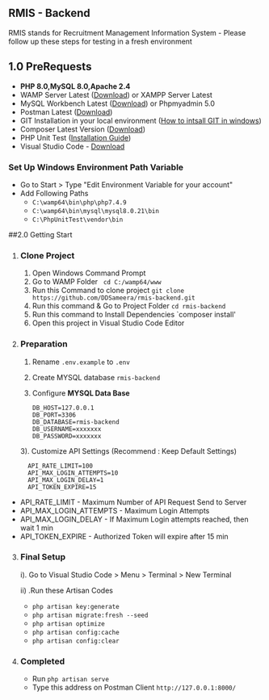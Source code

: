 ## RMIS - Backend

RMIS stands for Recruitment Management Information System - Please follow up these steps  for testing in a fresh environment

## 1.0 PreRequests
- ****PHP 8.0,MySQL 8.0,Apache 2.4****
- WAMP Server Latest ([Download](https://www.wampserver.com/en/))
  or XAMPP Server Latest
- MySQL Workbench Latest ([Download](https://dev.mysql.com/downloads/workbench/)) or Phpmyadmin 5.0
- Postman Latest ([Download](https://www.postman.com/downloads/))
- GIT Installation in your local environment ([How to intsall GIT in windows](https://phoenixnap.com/kb/how-to-install-git-windows))
- Composer Latest Version ([Download](https://getcomposer.org/download/ ))
- PHP Unit Test ([Installation Guide](https://perials.com/installing-phpunit-windows/))
- Visual Studio Code  -  [Download](https://code.visualstudio.com/) 

### Set Up Windows Environment Path Variable
- Go to Start > Type "Edit Environment Variable for your account"
- Add Following Paths 
    - `C:\wamp64\bin\php\php7.4.9`
    - `C:\wamp64\bin\mysql\mysql8.0.21\bin`
    - `C:\PhpUnitTest\vendor\bin`

##2.0 Getting Start

1. ### Clone Project
    1) Open Windows Command Prompt 
    2) Go to WAMP Folder <code> cd  C:/wamp64/www </code>
    3) Run this Command to clone project
       `git clone https://github.com/DDSameera/rmis-backend.git` 
    4) Run this command & Go to Project Folder `cd rmis-backend`
    5) Run this command to Install Dependencies `composer install'
    6) Open this project in Visual Studio Code Editor 
    
          
2. ### Preparation 
    1) Rename <code>.env.example</code> to <code>.env</code>
    2) Create MYSQL database  ``rmis-backend``
    3) Configure **MYSQL Data Base**
      
       ```
       DB_HOST=127.0.0.1
       DB_PORT=3306
       DB_DATABASE=rmis-backend
       DB_USERNAME=xxxxxxx
       DB_PASSWORD=xxxxxxx
       ```
     
    3). Customize API Settings (Recommend : Keep Default Settings)

      ```
        API_RATE_LIMIT=100
        API_MAX_LOGIN_ATTEMPTS=10
        API_MAX_LOGIN_DELAY=1
        API_TOKEN_EXPIRE=15
      ```
<ul>
<li>API_RATE_LIMIT - Maximum Number of API Request Send to Server</li>
<li>API_MAX_LOGIN_ATTEMPTS - Maximum Login Attempts
<li>API_MAX_LOGIN_DELAY - If Maximum Login attempts reached, then wait 1 min</li>
<li>API_TOKEN_EXPIRE - Authorized Token will expire after 15 min</li>
</ul>

3. ### Final Setup
    i). Go to Visual Studio Code > Menu > Terminal > New Terminal
   
   ii) .Run these Artisan Codes

    - `php artisan key:generate`
    - `php artisan migrate:fresh --seed`
    - `php artisan optimize`
    - `php artisan config:cache`
    - `php artisan config:clear`

4. ### Completed
    - Run `php artisan serve`
    - Type this address on Postman Client ``http://127.0.0.1:8000/``

